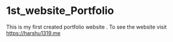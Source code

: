 # 1st_website_Portfolio
This is my first created portfolio website . To see the website visit https://harshu1319.me

